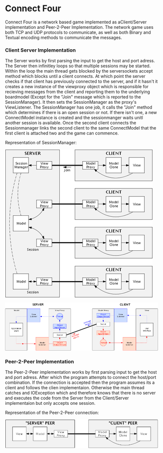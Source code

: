 # Connect Four

Connect Four is a network based game implemented as aClient/Server implementation and Peer-2-Peer Implementation. The network game uses both TCP and UDP protocols to communicate, as well as both Binary and Textual encoding methods to communicate the messages.

### Client Server Implementation

The Server works by first parsing the input to get the host and port adress. 
The Server then infinitley loops so that multiple sessions may be started.
Within the loop the main thread gets blocked by the serversockets accept method which blocks until a client connects.
At which point the server checks if that client has previously connected to the server, and if it hasn't it creates a new instance of the 
viewproxy object which is responsible for recieving messages from the client and reporting them to the underlying boardmodel (Except for the "Join" message which is reported to the SessionManager).
It then sets the SessionManager as the proxy's ViewListener. The SessionManager has one job, it calls the "Join" method which determines if there is an open session or not. If there isn't one, a new ConnectModel instance is created and the sessionmanger waits unitl another session is available. Once the second client connects the Sessionmanager links the second client to the same ConnectModel that the first client is attached two and the game can commence.

Representation of SessionManager:

![Session Manager](https://raw.githubusercontent.com/michaelrinos/Connect-Fout-Client-Server/master/SessionManager.png)

![Client/Server](https://raw.githubusercontent.com/michaelrinos/Connect-Fout-Client-Server/master/ClSe.png)



### Peer-2-Peer Implementation

The Peer-2-Peer implementation works by first parsing input to get the host and port adress.
After which the program attempts to connect the host/port combination.
If the connection is accepted then the program assumes its a client and follows the clien implementaion.
Otherwise the main thread catches and IOException which and therefore knows that there is no server and executes the code from the Server from the Client/Server implementaion but only accepts one session.

Representation of the Peer-2-Peer connection:


![Peer-2-Peer](https://raw.githubusercontent.com/michaelrinos/Connect-Fout-Client-Server/master/P2P.png)


